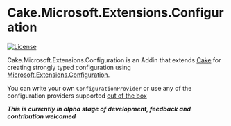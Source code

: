 # Cake.Microsoft.Extensions.Configuration

[![License](http://img.shields.io/:license-mit-blue.svg)](http://cake-contrib.mit-license.org)

Cake.Microsoft.Extensions.Configuration is an Addin that extends [Cake](http://cakebuild.net/) for creating strongly typed configuration using [Microsoft.Extensions.Configuration](https://docs.microsoft.com/en-us/aspnet/core/fundamentals/configuration?tabs=basicconfiguration).

You can write your own `ConfigurationProvider` or use any of the configuration providers supported [out of the box](https://www.nuget.org/packages?q=Microsoft.Extensions.Configuration)

*__This is currently in alpha stage of development, feedback and contribution welcomed__*
